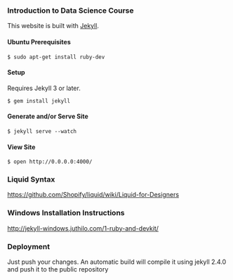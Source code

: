 ### Introduction to Data Science Course

This website is built with [Jekyll](http://jekyllrb.com).

#### Ubuntu Prerequisites

```ShellSession
$ sudo apt-get install ruby-dev
```

#### Setup

Requires Jekyll 3 or later.

```ShellSession
$ gem install jekyll
```

#### Generate and/or Serve Site

```ShellSession
$ jekyll serve --watch
```

#### View Site

```ShellSession
$ open http://0.0.0.0:4000/
```

### Liquid Syntax

https://github.com/Shopify/liquid/wiki/Liquid-for-Designers

### Windows Installation Instructions

http://jekyll-windows.juthilo.com/1-ruby-and-devkit/

### Deployment

Just push your changes. An automatic build will compile it using jekyll 2.4.0 and push it to the public repository  
